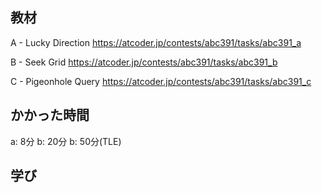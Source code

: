 ## 教材

A - Lucky Direction
https://atcoder.jp/contests/abc391/tasks/abc391_a

B - Seek Grid
https://atcoder.jp/contests/abc391/tasks/abc391_b

C - Pigeonhole Query
https://atcoder.jp/contests/abc391/tasks/abc391_c

## かかった時間
a: 8分
b: 20分
b: 50分(TLE)

## 学び